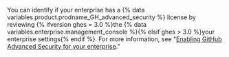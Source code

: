 You can identify if your enterprise has a {% data variables.product.prodname_GH_advanced_security %} license by reviewing {% ifversion ghes = 3.0 %}the {% data variables.enterprise.management_console %}{% elsif ghes > 3.0 %}your enterprise settings{% endif %}. For more information, see "[Enabling GitHub Advanced Security for your enterprise](/admin/advanced-security/enabling-github-advanced-security-for-your-enterprise#checking-whether-your-license-includes-github-advanced-security)."
